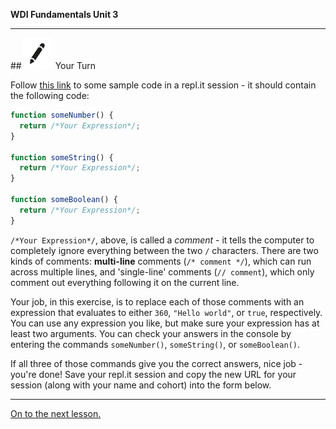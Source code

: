 **WDI Fundamentals Unit 3**

---

##![Your Turn](../assets/exercise.png) Your Turn

Follow [this link](http://repl.it/9SQ) to some sample code in a repl.it session - it should contain the following code:

```javascript
function someNumber() {
  return /*Your Expression*/;
}

function someString() {
  return /*Your Expression*/;
}

function someBoolean() {
  return /*Your Expression*/;
}
```

`/*Your Expression*/`, above, is called a *comment* - it tells the computer to completely ignore everything between the two `/` characters. There are two kinds of comments: **multi-line** comments (`/* comment */`), which can run across multiple lines, and 'single-line' comments (`// comment`), which only comment out everything following it on the current line.

Your job, in this exercise, is to replace each of those comments with an expression that evaluates to either `360`, `"Hello world"`, or `true`, respectively. You can use any expression you like, but make sure your expression has at least two arguments. You can check your answers in the console by entering the commands `someNumber()`, `someString()`, or `someBoolean()`.

If all three of those commands give you the correct answers, nice job - you're done! Save your repl.it session and copy the new URL for your session (along with your name and cohort) into the form below.

<!-- FORM -->

---
[On to the next lesson.](05_lesson.md)
